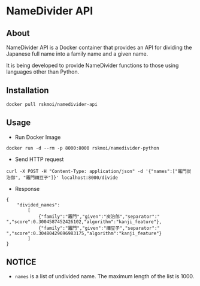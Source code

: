 # NameDivider API

## About

NameDivider API is a Docker container that provides an API for dividing the Japanese full name into a family name and a given name.

It is being developed to provide NameDivider functions to those using languages other than Python.

## Installation

```
docker pull rskmoi/namedivider-api
```

## Usage

- Run Docker Image

```
docker run -d --rm -p 8000:8000 rskmoi/namedivider-python
```

- Send HTTP request

```
curl -X POST -H "Content-Type: application/json" -d '{"names":["竈門炭治郎", "竈門禰豆子"]}' localhost:8000/divide
```

- Response

```
{
    "divided_names":
        [
            {"family":"竈門","given":"炭治郎","separator":" ","score":0.3004587452426102,"algorithm":"kanji_feature"},
            {"family":"竈門","given":"禰豆子","separator":" ","score":0.30480429696983175,"algorithm":"kanji_feature"}
        ]
}
```

## NOTICE

- `names` is a list of undivided name. The maximum length of the list is 1000.

